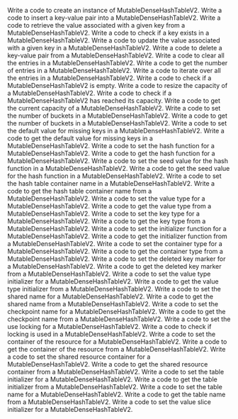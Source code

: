Write a code to create an instance of MutableDenseHashTableV2.
Write a code to insert a key-value pair into a MutableDenseHashTableV2.
Write a code to retrieve the value associated with a given key from a MutableDenseHashTableV2.
Write a code to check if a key exists in a MutableDenseHashTableV2.
Write a code to update the value associated with a given key in a MutableDenseHashTableV2.
Write a code to delete a key-value pair from a MutableDenseHashTableV2.
Write a code to clear all the entries in a MutableDenseHashTableV2.
Write a code to get the number of entries in a MutableDenseHashTableV2.
Write a code to iterate over all the entries in a MutableDenseHashTableV2.
Write a code to check if a MutableDenseHashTableV2 is empty.
Write a code to resize the capacity of a MutableDenseHashTableV2.
Write a code to check if a MutableDenseHashTableV2 has reached its capacity.
Write a code to get the current capacity of a MutableDenseHashTableV2.
Write a code to set the number of buckets in a MutableDenseHashTableV2.
Write a code to get the number of buckets in a MutableDenseHashTableV2.
Write a code to set the default value for missing keys in a MutableDenseHashTableV2.
Write a code to get the default value for missing keys in a MutableDenseHashTableV2.
Write a code to set the hash function for a MutableDenseHashTableV2.
Write a code to get the hash function for a MutableDenseHashTableV2.
Write a code to set the seed value for the hash function in a MutableDenseHashTableV2.
Write a code to get the seed value for the hash function in a MutableDenseHashTableV2.
Write a code to set the hash table container name in a MutableDenseHashTableV2.
Write a code to get the hash table container name from a MutableDenseHashTableV2.
Write a code to set the value type for a MutableDenseHashTableV2.
Write a code to get the value type from a MutableDenseHashTableV2.
Write a code to set the key type for a MutableDenseHashTableV2.
Write a code to get the key type from a MutableDenseHashTableV2.
Write a code to set the initializer function for a MutableDenseHashTableV2.
Write a code to get the initializer function from a MutableDenseHashTableV2.
Write a code to set the container type for a MutableDenseHashTableV2.
Write a code to get the container type from a MutableDenseHashTableV2.
Write a code to set the deleted key marker for a MutableDenseHashTableV2.
Write a code to get the deleted key marker from a MutableDenseHashTableV2.
Write a code to set the value type initializer for a MutableDenseHashTableV2.
Write a code to get the value type initializer from a MutableDenseHashTableV2.
Write a code to set the shared name for a MutableDenseHashTableV2.
Write a code to get the shared name from a MutableDenseHashTableV2.
Write a code to set the checkpoint name for a MutableDenseHashTableV2.
Write a code to get the checkpoint name from a MutableDenseHashTableV2.
Write a code to set the use locking for a MutableDenseHashTableV2.
Write a code to check if locking is used in a MutableDenseHashTableV2.
Write a code to set the container of the resource for a MutableDenseHashTableV2.
Write a code to get the container of the resource from a MutableDenseHashTableV2.
Write a code to set the shared resource container for a MutableDenseHashTableV2.
Write a code to get the shared resource container from a MutableDenseHashTableV2.
Write a code to set the table initializer for a MutableDenseHashTableV2.
Write a code to get the table initializer from a MutableDenseHashTableV2.
Write a code to set the table name for a MutableDenseHashTableV2.
Write a code to get the table name from a MutableDenseHashTableV2.
Write a code to set the value slice initializer for a MutableDenseHashTableV2.